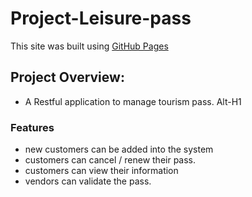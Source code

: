 # Project-Leisure-pass

This site was built using [GitHub Pages](https://www.google.com)

## Project Overview:
- A Restful application to manage tourism pass.
Alt-H1

### Features
- new customers can be added into the system
- customers can cancel / renew their pass.
- customers can view their information
- vendors can validate the pass.
